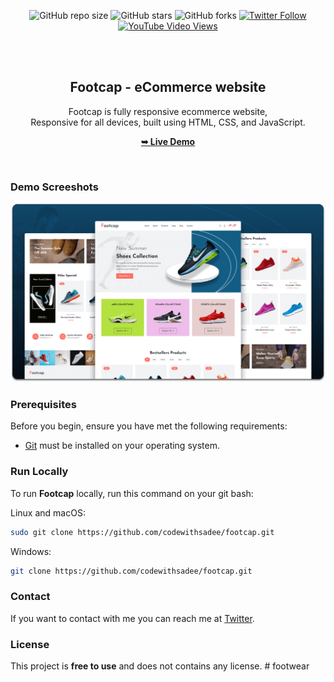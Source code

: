<div align="center">
  
  ![GitHub repo size](https://img.shields.io/github/repo-size/codewithsadee/footcap)
  ![GitHub stars](https://img.shields.io/github/stars/codewithsadee/footcap?style=social)
  ![GitHub forks](https://img.shields.io/github/forks/codewithsadee/footcap?style=social)
[![Twitter Follow](https://img.shields.io/twitter/follow/codewithsadee_?style=social)](https://twitter.com/intent/follow?screen_name=codewithsadee_)
  [![YouTube Video Views](https://img.shields.io/youtube/views/BsmRYjW4csw?style=social)](https://youtu.be/BsmRYjW4csw)

  <br />
  <br />

  <h2 align="center">Footcap - eCommerce website</h2>

  Footcap is fully responsive ecommerce website, <br />Responsive for all devices, built using HTML, CSS, and JavaScript.

  <a href="https://codewithsadee.github.io/footcap/"><strong>➥ Live Demo</strong></a>

</div>

<br />

### Demo Screeshots

![Footcap Desktop Demo](./readme-images/desktop.png "Desktop Demo")

### Prerequisites

Before you begin, ensure you have met the following requirements:

* [Git](https://git-scm.com/downloads "Download Git") must be installed on your operating system.

### Run Locally

To run **Footcap** locally, run this command on your git bash:

Linux and macOS:

```bash
sudo git clone https://github.com/codewithsadee/footcap.git
```

Windows:

```bash
git clone https://github.com/codewithsadee/footcap.git
```

### Contact

If you want to contact with me you can reach me at [Twitter](https://www.twitter.com/codewithsadee).

### License

This project is **free to use** and does not contains any license.
#   f o o t w e a r 
 
 